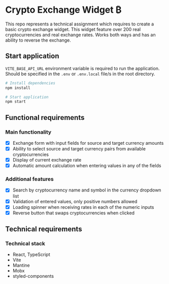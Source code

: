 # Crypto Exchange Widget ₿

This repo represents a technical assignment which requires to create a basic crypto exchange widget. This widget feature over 200 real cryptocurrencies and real exchange rates. Works both ways and has an ability to reverse the exchange.

## Start application

`VITE_BASE_API_URL` environment variable is required to run the application. Should be specified in the `.env` or `.env.local` file/s in the root directory.

```bash
# Install dependencies
npm install

# Start application
npm start
```

## Functional requirements

### Main functionality

- [x] Exchange form with input fields for source and target currency amounts
- [x] Ability to select source and target currency pairs from available cryptocurrencies
- [x] Display of current exchange rate
- [x] Automatic amount calculation when entering values in any of the fields

### Additional features

- [x] Search by cryptocurrency name and symbol in the currency dropdown list
- [x] Validation of entered values, only positive numbers allowed
- [x] Loading spinner when receiving rates in each of the numeric inputs
- [x] Reverse button that swaps cryptocurrencies when clicked

## Technical requirements

### Technical stack

- React, TypeScript
- Vite
- Mantine
- Mobx
- styled-components
